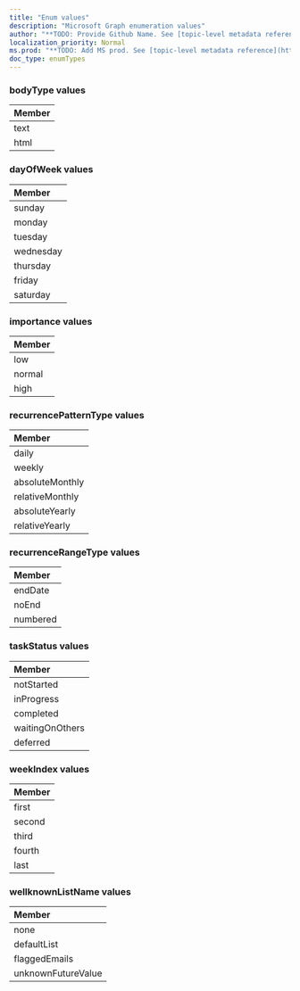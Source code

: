 ```yaml
---
title: "Enum values"
description: "Microsoft Graph enumeration values"
author: "**TODO: Provide Github Name. See [topic-level metadata reference](https://msgo.azurewebsites.net/add/document/guidelines/metadata.html#topic-level-metadata)**"
localization_priority: Normal
ms.prod: "**TODO: Add MS prod. See [topic-level metadata reference](https://msgo.azurewebsites.net/add/document/guidelines/metadata.html#topic-level-metadata)**"
doc_type: enumTypes
---
```


### bodyType values 



|Member|
|:---|
|text|
|html|

### dayOfWeek values 



|Member|
|:---|
|sunday|
|monday|
|tuesday|
|wednesday|
|thursday|
|friday|
|saturday|

### importance values 



|Member|
|:---|
|low|
|normal|
|high|

### recurrencePatternType values 



|Member|
|:---|
|daily|
|weekly|
|absoluteMonthly|
|relativeMonthly|
|absoluteYearly|
|relativeYearly|

### recurrenceRangeType values 



|Member|
|:---|
|endDate|
|noEnd|
|numbered|

### taskStatus values 



|Member|
|:---|
|notStarted|
|inProgress|
|completed|
|waitingOnOthers|
|deferred|

### weekIndex values 



|Member|
|:---|
|first|
|second|
|third|
|fourth|
|last|

### wellknownListName values 



|Member|
|:---|
|none|
|defaultList|
|flaggedEmails|
|unknownFutureValue|

